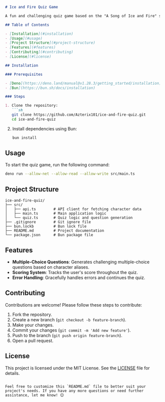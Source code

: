 ```markdown
# Ice and Fire Quiz Game

A fun and challenging quiz game based on the "A Song of Ice and Fire" series, using the API of Ice and Fire. Built with Deno, TypeScript, and Bun.

## Table of Contents

- [Installation](#installation)
- [Usage](#usage)
- [Project Structure](#project-structure)
- [Features](#features)
- [Contributing](#contributing)
- [License](#license)

## Installation

### Prerequisites

- [Deno](https://deno.land/manual@v1.28.3/getting_started/installation)
- [Bun](https://bun.sh/docs/installation)

### Steps

1. Clone the repository:
   ```sh
   git clone https://github.com/Azterix101/ice-and-fire-quiz.git
   cd ice-and-fire-quiz
   ```

2. Install dependencies using Bun:
   ```sh
   bun install
   ```

## Usage

To start the quiz game, run the following command:
```sh
deno run --allow-net --allow-read --allow-write src/main.ts
```

## Project Structure

```
ice-and-fire-quiz/
├── src/
│   ├── api.ts        # API client for fetching character data
│   ├── main.ts       # Main application logic
│   └── quiz.ts       # Quiz logic and question generation
├── .gitignore        # Git ignore file
├── bun.lockb         # Bun lock file
├── README.md         # Project documentation
└── package.json      # Bun package file
```

## Features

- **Multiple-Choice Questions**: Generates challenging multiple-choice questions based on character aliases.
- **Scoring System**: Tracks the user's score throughout the quiz.
- **Error Handling**: Gracefully handles errors and continues the quiz.

## Contributing

Contributions are welcome! Please follow these steps to contribute:

1. Fork the repository.
2. Create a new branch (`git checkout -b feature-branch`).
3. Make your changes.
4. Commit your changes (`git commit -m 'Add new feature'`).
5. Push to the branch (`git push origin feature-branch`).
6. Open a pull request.

## License

This project is licensed under the MIT License. See the [LICENSE](LICENSE) file for details.
```

Feel free to customize this `README.md` file to better suit your project's needs. If you have any more questions or need further assistance, let me know! 😊